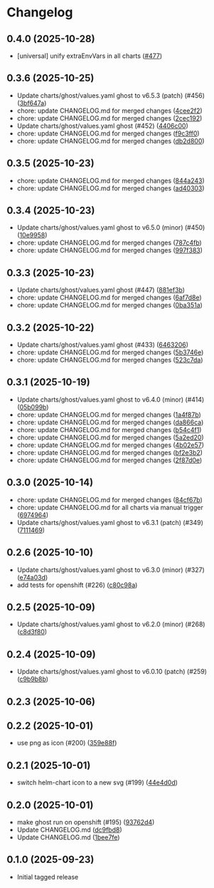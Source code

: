 # Changelog

## 0.4.0 (2025-10-28)

* [universal] unify extraEnvVars in all charts ([#477](https://github.com/CloudPirates-io/helm-charts/pull/477))

## 0.3.6 (2025-10-25)

* Update charts/ghost/values.yaml ghost to v6.5.3 (patch) (#456) ([3bf647a](https://github.com/CloudPirates-io/helm-charts/commit/3bf647a))
* chore: update CHANGELOG.md for merged changes ([4cee2f2](https://github.com/CloudPirates-io/helm-charts/commit/4cee2f2))
* chore: update CHANGELOG.md for merged changes ([2cec192](https://github.com/CloudPirates-io/helm-charts/commit/2cec192))
* Update charts/ghost/values.yaml ghost (#452) ([4406c00](https://github.com/CloudPirates-io/helm-charts/commit/4406c00))
* chore: update CHANGELOG.md for merged changes ([f9c3ff0](https://github.com/CloudPirates-io/helm-charts/commit/f9c3ff0))
* chore: update CHANGELOG.md for merged changes ([db2d800](https://github.com/CloudPirates-io/helm-charts/commit/db2d800))

## 0.3.5 (2025-10-23)

* chore: update CHANGELOG.md for merged changes ([844a243](https://github.com/CloudPirates-io/helm-charts/commit/844a243))
* chore: update CHANGELOG.md for merged changes ([ad40303](https://github.com/CloudPirates-io/helm-charts/commit/ad40303))

## 0.3.4 (2025-10-23)

* Update charts/ghost/values.yaml ghost to v6.5.0 (minor) (#450) ([10e9958](https://github.com/CloudPirates-io/helm-charts/commit/10e9958))
* chore: update CHANGELOG.md for merged changes ([787c4fb](https://github.com/CloudPirates-io/helm-charts/commit/787c4fb))
* chore: update CHANGELOG.md for merged changes ([997f383](https://github.com/CloudPirates-io/helm-charts/commit/997f383))

## 0.3.3 (2025-10-23)

* Update charts/ghost/values.yaml ghost (#447) ([881ef3b](https://github.com/CloudPirates-io/helm-charts/commit/881ef3b))
* chore: update CHANGELOG.md for merged changes ([6af7d8e](https://github.com/CloudPirates-io/helm-charts/commit/6af7d8e))
* chore: update CHANGELOG.md for merged changes ([0ba351a](https://github.com/CloudPirates-io/helm-charts/commit/0ba351a))

## 0.3.2 (2025-10-22)

* Update charts/ghost/values.yaml ghost (#433) ([6463206](https://github.com/CloudPirates-io/helm-charts/commit/6463206))
* chore: update CHANGELOG.md for merged changes ([5b3746e](https://github.com/CloudPirates-io/helm-charts/commit/5b3746e))
* chore: update CHANGELOG.md for merged changes ([523c7da](https://github.com/CloudPirates-io/helm-charts/commit/523c7da))

## 0.3.1 (2025-10-19)

* Update charts/ghost/values.yaml ghost to v6.4.0 (minor) (#414) ([05b099b](https://github.com/CloudPirates-io/helm-charts/commit/05b099b))
* chore: update CHANGELOG.md for merged changes ([1a4f87b](https://github.com/CloudPirates-io/helm-charts/commit/1a4f87b))
* chore: update CHANGELOG.md for merged changes ([da866ca](https://github.com/CloudPirates-io/helm-charts/commit/da866ca))
* chore: update CHANGELOG.md for merged changes ([b54c4f1](https://github.com/CloudPirates-io/helm-charts/commit/b54c4f1))
* chore: update CHANGELOG.md for merged changes ([5a2ed20](https://github.com/CloudPirates-io/helm-charts/commit/5a2ed20))
* chore: update CHANGELOG.md for merged changes ([4b02e57](https://github.com/CloudPirates-io/helm-charts/commit/4b02e57))
* chore: update CHANGELOG.md for merged changes ([bf2e3b2](https://github.com/CloudPirates-io/helm-charts/commit/bf2e3b2))
* chore: update CHANGELOG.md for merged changes ([2f87d0e](https://github.com/CloudPirates-io/helm-charts/commit/2f87d0e))

## 0.3.0 (2025-10-14)

* chore: update CHANGELOG.md for merged changes ([84cf67b](https://github.com/CloudPirates-io/helm-charts/commit/84cf67b))
* chore: update CHANGELOG.md for all charts via manual trigger ([6974964](https://github.com/CloudPirates-io/helm-charts/commit/6974964))
* Update charts/ghost/values.yaml ghost to v6.3.1 (patch) (#349) ([7111469](https://github.com/CloudPirates-io/helm-charts/commit/7111469))

## 0.2.6 (2025-10-10)

* Update charts/ghost/values.yaml ghost to v6.3.0 (minor) (#327) ([e74a03d](https://github.com/CloudPirates-io/helm-charts/commit/e74a03d))
* add tests for openshift (#226) ([c80c98a](https://github.com/CloudPirates-io/helm-charts/commit/c80c98a))

## 0.2.5 (2025-10-09)

* Update charts/ghost/values.yaml ghost to v6.2.0 (minor) (#268) ([c8d3f80](https://github.com/CloudPirates-io/helm-charts/commit/c8d3f80))

## 0.2.4 (2025-10-09)

* Update charts/ghost/values.yaml ghost to v6.0.10 (patch) (#259) ([c9b9b8b](https://github.com/CloudPirates-io/helm-charts/commit/c9b9b8b))

## 0.2.3 (2025-10-06)


## 0.2.2 (2025-10-01)

* use png as icon (#200) ([359e88f](https://github.com/CloudPirates-io/helm-charts/commit/359e88f))

## 0.2.1 (2025-10-01)

* switch helm-chart icon to a new svg (#199) ([44e4d0d](https://github.com/CloudPirates-io/helm-charts/commit/44e4d0d))

## 0.2.0 (2025-10-01)

* make ghost run on openshift (#195) ([93762d4](https://github.com/CloudPirates-io/helm-charts/commit/93762d4))
* Update CHANGELOG.md ([dc9fbd8](https://github.com/CloudPirates-io/helm-charts/commit/dc9fbd8))
* Update CHANGELOG.md ([1bee7fe](https://github.com/CloudPirates-io/helm-charts/commit/1bee7fe))

## 0.1.0 (2025-09-23)

* Initial tagged release

